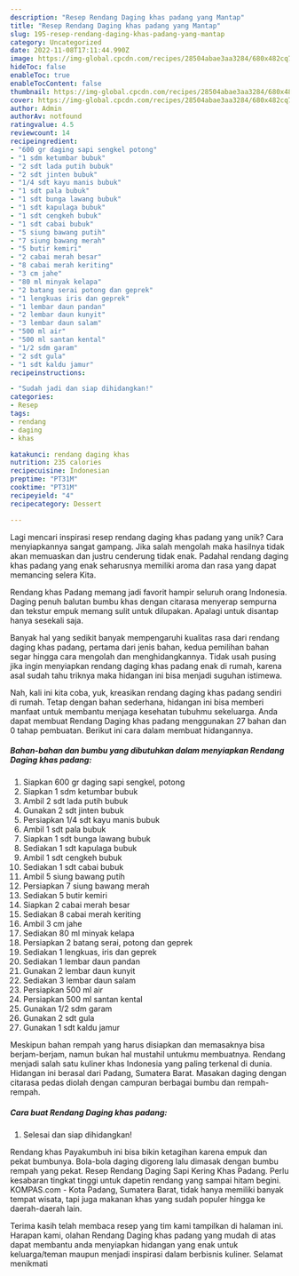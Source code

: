 ```yaml
---
description: "Resep Rendang Daging khas padang yang Mantap"
title: "Resep Rendang Daging khas padang yang Mantap"
slug: 195-resep-rendang-daging-khas-padang-yang-mantap
category: Uncategorized
date: 2022-11-08T17:11:44.990Z
image: https://img-global.cpcdn.com/recipes/28504abae3aa3284/680x482cq70/rendang-daging-khas-padang-foto-resep-utama.jpg
hideToc: false
enableToc: true
enableTocContent: false
thumbnail: https://img-global.cpcdn.com/recipes/28504abae3aa3284/680x482cq70/rendang-daging-khas-padang-foto-resep-utama.jpg
cover: https://img-global.cpcdn.com/recipes/28504abae3aa3284/680x482cq70/rendang-daging-khas-padang-foto-resep-utama.jpg
author: Admin
authorAv: notfound
ratingvalue: 4.5
reviewcount: 14
recipeingredient:
- "600 gr daging sapi sengkel potong"
- "1 sdm ketumbar bubuk"
- "2 sdt lada putih bubuk"
- "2 sdt jinten bubuk"
- "1/4 sdt kayu manis bubuk"
- "1 sdt pala bubuk"
- "1 sdt bunga lawang bubuk"
- "1 sdt kapulaga bubuk"
- "1 sdt cengkeh bubuk"
- "1 sdt cabai bubuk"
- "5 siung bawang putih"
- "7 siung bawang merah"
- "5 butir kemiri"
- "2 cabai merah besar"
- "8 cabai merah keriting"
- "3 cm jahe"
- "80 ml minyak kelapa"
- "2 batang serai potong dan geprek"
- "1 lengkuas iris dan geprek"
- "1 lembar daun pandan"
- "2 lembar daun kunyit"
- "3 lembar daun salam"
- "500 ml air"
- "500 ml santan kental"
- "1/2 sdm garam"
- "2 sdt gula"
- "1 sdt kaldu jamur"
recipeinstructions:

- "Sudah jadi dan siap dihidangkan!"
categories:
- Resep
tags:
- rendang
- daging
- khas

katakunci: rendang daging khas 
nutrition: 235 calories
recipecuisine: Indonesian
preptime: "PT31M"
cooktime: "PT31M"
recipeyield: "4"
recipecategory: Dessert

---
```





Lagi mencari inspirasi resep rendang daging khas padang yang unik? Cara menyiapkannya sangat gampang. Jika salah mengolah maka hasilnya tidak akan memuaskan dan justru cenderung tidak enak. Padahal rendang daging khas padang yang enak seharusnya memiliki aroma dan rasa yang dapat memancing selera Kita.





Rendang khas Padang memang jadi favorit hampir seluruh orang Indonesia. Daging penuh balutan bumbu khas dengan citarasa menyerap sempurna dan tekstur empuk memang sulit untuk dilupakan. Apalagi untuk disantap hanya sesekali saja.

Banyak hal yang sedikit banyak mempengaruhi kualitas rasa dari rendang daging khas padang, pertama dari jenis bahan, kedua pemilihan bahan segar hingga cara mengolah dan menghidangkannya. Tidak usah pusing jika ingin menyiapkan rendang daging khas padang enak di rumah, karena asal sudah tahu triknya maka hidangan ini bisa menjadi suguhan istimewa.






Nah, kali ini kita coba, yuk, kreasikan rendang daging khas padang sendiri di rumah. Tetap dengan bahan sederhana, hidangan ini bisa memberi manfaat untuk membantu menjaga kesehatan tubuhmu sekeluarga. Anda dapat membuat Rendang Daging khas padang menggunakan 27 bahan dan 0 tahap pembuatan. Berikut ini cara dalam membuat hidangannya.

<!--inarticleads1-->

##### Bahan-bahan dan bumbu yang dibutuhkan dalam menyiapkan Rendang Daging khas padang:

1. Siapkan 600 gr daging sapi sengkel, potong
1. Siapkan 1 sdm ketumbar bubuk
1. Ambil 2 sdt lada putih bubuk
1. Gunakan 2 sdt jinten bubuk
1. Persiapkan 1/4 sdt kayu manis bubuk
1. Ambil 1 sdt pala bubuk
1. Siapkan 1 sdt bunga lawang bubuk
1. Sediakan 1 sdt kapulaga bubuk
1. Ambil 1 sdt cengkeh bubuk
1. Sediakan 1 sdt cabai bubuk
1. Ambil 5 siung bawang putih
1. Persiapkan 7 siung bawang merah
1. Sediakan 5 butir kemiri
1. Siapkan 2 cabai merah besar
1. Sediakan 8 cabai merah keriting
1. Ambil 3 cm jahe
1. Sediakan 80 ml minyak kelapa
1. Persiapkan 2 batang serai, potong dan geprek
1. Sediakan 1 lengkuas, iris dan geprek
1. Sediakan 1 lembar daun pandan
1. Gunakan 2 lembar daun kunyit
1. Sediakan 3 lembar daun salam
1. Persiapkan 500 ml air
1. Persiapkan 500 ml santan kental
1. Gunakan 1/2 sdm garam
1. Gunakan 2 sdt gula
1. Gunakan 1 sdt kaldu jamur


Meskipun bahan rempah yang harus disiapkan dan memasaknya bisa berjam-berjam, namun bukan hal mustahil untukmu membuatnya. Rendang menjadi salah satu kuliner khas Indonesia yang paling terkenal di dunia. Hidangan ini berasal dari Padang, Sumatera Barat. Masakan daging dengan citarasa pedas diolah dengan campuran berbagai bumbu dan rempah-rempah. 

<!--inarticleads2-->

##### Cara buat Rendang Daging khas padang:


1. Selesai dan siap dihidangkan!

Rendang khas Payakumbuh ini bisa bikin ketagihan karena empuk dan pekat bumbunya. Bola-bola daging digoreng lalu dimasak dengan bumbu rempah yang pekat. Resep Rendang Daging Sapi Kering Khas Padang. Perlu kesabaran tingkat tinggi untuk dapetin rendang yang sampai hitam begini. KOMPAS.com - Kota Padang, Sumatera Barat, tidak hanya memiliki banyak tempat wisata, tapi juga makanan khas yang sudah populer hingga ke daerah-daerah lain. 

Terima kasih telah membaca resep yang tim kami tampilkan di halaman ini. Harapan kami, olahan Rendang Daging khas padang yang mudah di atas dapat membantu anda menyiapkan hidangan yang enak untuk keluarga/teman maupun menjadi inspirasi dalam berbisnis kuliner. Selamat menikmati
